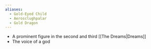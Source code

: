 ```yaml
---
aliases:
  - Gold-Eyed Child
  - Aerosclughpalar
  - Gold Dragon
---
```

- A prominent figure in the second and third [[The Dreams|Dreams]]
- The voice of a god